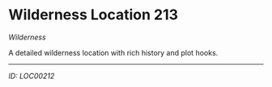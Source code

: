 # Wilderness Location 213

*Wilderness*

A detailed wilderness location with rich history and plot hooks.

---
*ID: LOC00212*